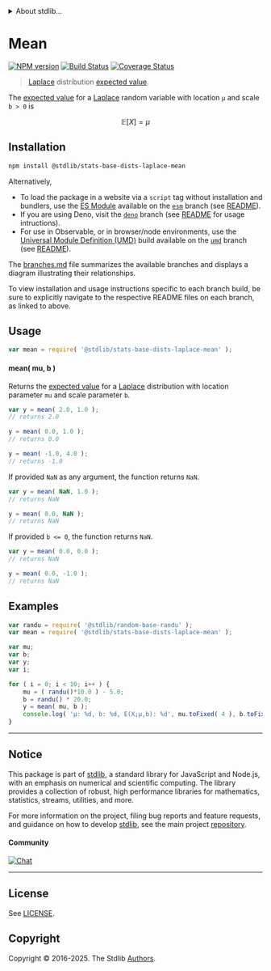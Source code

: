 <!--

@license Apache-2.0

Copyright (c) 2018 The Stdlib Authors.

Licensed under the Apache License, Version 2.0 (the "License");
you may not use this file except in compliance with the License.
You may obtain a copy of the License at

   http://www.apache.org/licenses/LICENSE-2.0

Unless required by applicable law or agreed to in writing, software
distributed under the License is distributed on an "AS IS" BASIS,
WITHOUT WARRANTIES OR CONDITIONS OF ANY KIND, either express or implied.
See the License for the specific language governing permissions and
limitations under the License.

-->


<details>
  <summary>
    About stdlib...
  </summary>
  <p>We believe in a future in which the web is a preferred environment for numerical computation. To help realize this future, we've built stdlib. stdlib is a standard library, with an emphasis on numerical and scientific computation, written in JavaScript (and C) for execution in browsers and in Node.js.</p>
  <p>The library is fully decomposable, being architected in such a way that you can swap out and mix and match APIs and functionality to cater to your exact preferences and use cases.</p>
  <p>When you use stdlib, you can be absolutely certain that you are using the most thorough, rigorous, well-written, studied, documented, tested, measured, and high-quality code out there.</p>
  <p>To join us in bringing numerical computing to the web, get started by checking us out on <a href="https://github.com/stdlib-js/stdlib">GitHub</a>, and please consider <a href="https://opencollective.com/stdlib">financially supporting stdlib</a>. We greatly appreciate your continued support!</p>
</details>

# Mean

[![NPM version][npm-image]][npm-url] [![Build Status][test-image]][test-url] [![Coverage Status][coverage-image]][coverage-url] <!-- [![dependencies][dependencies-image]][dependencies-url] -->

> [Laplace][laplace-distribution] distribution [expected value][mean].

<!-- Section to include introductory text. Make sure to keep an empty line after the intro `section` element and another before the `/section` close. -->

<section class="intro">

The [expected value][mean] for a [Laplace][laplace-distribution] random variable with location `μ` and scale `b > 0` is

<!-- <equation class="equation" label="eq:laplace_expectation" align="center" raw="\mathbb{E}\left[ X \right] = \mu" alt="Expected value for a Laplace distribution."> -->

```math
\mathbb{E}\left[ X \right] = \mu
```

<!-- <div class="equation" align="center" data-raw-text="\mathbb{E}\left[ X \right] = \mu" data-equation="eq:laplace_expectation">
    <img src="https://cdn.jsdelivr.net/gh/stdlib-js/stdlib@51534079fef45e990850102147e8945fb023d1d0/lib/node_modules/@stdlib/stats/base/dists/laplace/mean/docs/img/equation_laplace_expectation.svg" alt="Expected value for a Laplace distribution.">
    <br>
</div> -->

<!-- </equation> -->

</section>

<!-- /.intro -->

<!-- Package usage documentation. -->

<section class="installation">

## Installation

```bash
npm install @stdlib/stats-base-dists-laplace-mean
```

Alternatively,

-   To load the package in a website via a `script` tag without installation and bundlers, use the [ES Module][es-module] available on the [`esm`][esm-url] branch (see [README][esm-readme]).
-   If you are using Deno, visit the [`deno`][deno-url] branch (see [README][deno-readme] for usage intructions).
-   For use in Observable, or in browser/node environments, use the [Universal Module Definition (UMD)][umd] build available on the [`umd`][umd-url] branch (see [README][umd-readme]).

The [branches.md][branches-url] file summarizes the available branches and displays a diagram illustrating their relationships.

To view installation and usage instructions specific to each branch build, be sure to explicitly navigate to the respective README files on each branch, as linked to above.

</section>

<section class="usage">

## Usage

```javascript
var mean = require( '@stdlib/stats-base-dists-laplace-mean' );
```

#### mean( mu, b )

Returns the [expected value][mean] for a [Laplace][laplace-distribution] distribution with location parameter `mu` and scale parameter `b`.

```javascript
var y = mean( 2.0, 1.0 );
// returns 2.0

y = mean( 0.0, 1.0 );
// returns 0.0

y = mean( -1.0, 4.0 );
// returns -1.0
```

If provided `NaN` as any argument, the function returns `NaN`.

```javascript
var y = mean( NaN, 1.0 );
// returns NaN

y = mean( 0.0, NaN );
// returns NaN
```

If provided `b <= 0`, the function returns `NaN`.

```javascript
var y = mean( 0.0, 0.0 );
// returns NaN

y = mean( 0.0, -1.0 );
// returns NaN
```

</section>

<!-- /.usage -->

<!-- Package usage notes. Make sure to keep an empty line after the `section` element and another before the `/section` close. -->

<section class="notes">

</section>

<!-- /.notes -->

<!-- Package usage examples. -->

<section class="examples">

## Examples

<!-- eslint no-undef: "error" -->

```javascript
var randu = require( '@stdlib/random-base-randu' );
var mean = require( '@stdlib/stats-base-dists-laplace-mean' );

var mu;
var b;
var y;
var i;

for ( i = 0; i < 10; i++ ) {
    mu = ( randu()*10.0 ) - 5.0;
    b = randu() * 20.0;
    y = mean( mu, b );
    console.log( 'µ: %d, b: %d, E(X;µ,b): %d', mu.toFixed( 4 ), b.toFixed( 4 ), y.toFixed( 4 ) );
}
```

</section>

<!-- /.examples -->

<!-- Section to include cited references. If references are included, add a horizontal rule *before* the section. Make sure to keep an empty line after the `section` element and another before the `/section` close. -->

<section class="references">

</section>

<!-- /.references -->

<!-- Section for related `stdlib` packages. Do not manually edit this section, as it is automatically populated. -->

<section class="related">

</section>

<!-- /.related -->

<!-- Section for all links. Make sure to keep an empty line after the `section` element and another before the `/section` close. -->


<section class="main-repo" >

* * *

## Notice

This package is part of [stdlib][stdlib], a standard library for JavaScript and Node.js, with an emphasis on numerical and scientific computing. The library provides a collection of robust, high performance libraries for mathematics, statistics, streams, utilities, and more.

For more information on the project, filing bug reports and feature requests, and guidance on how to develop [stdlib][stdlib], see the main project [repository][stdlib].

#### Community

[![Chat][chat-image]][chat-url]

---

## License

See [LICENSE][stdlib-license].


## Copyright

Copyright &copy; 2016-2025. The Stdlib [Authors][stdlib-authors].

</section>

<!-- /.stdlib -->

<!-- Section for all links. Make sure to keep an empty line after the `section` element and another before the `/section` close. -->

<section class="links">

[npm-image]: http://img.shields.io/npm/v/@stdlib/stats-base-dists-laplace-mean.svg
[npm-url]: https://npmjs.org/package/@stdlib/stats-base-dists-laplace-mean

[test-image]: https://github.com/stdlib-js/stats-base-dists-laplace-mean/actions/workflows/test.yml/badge.svg?branch=main
[test-url]: https://github.com/stdlib-js/stats-base-dists-laplace-mean/actions/workflows/test.yml?query=branch:main

[coverage-image]: https://img.shields.io/codecov/c/github/stdlib-js/stats-base-dists-laplace-mean/main.svg
[coverage-url]: https://codecov.io/github/stdlib-js/stats-base-dists-laplace-mean?branch=main

<!--

[dependencies-image]: https://img.shields.io/david/stdlib-js/stats-base-dists-laplace-mean.svg
[dependencies-url]: https://david-dm.org/stdlib-js/stats-base-dists-laplace-mean/main

-->

[chat-image]: https://img.shields.io/gitter/room/stdlib-js/stdlib.svg
[chat-url]: https://app.gitter.im/#/room/#stdlib-js_stdlib:gitter.im

[stdlib]: https://github.com/stdlib-js/stdlib

[stdlib-authors]: https://github.com/stdlib-js/stdlib/graphs/contributors

[umd]: https://github.com/umdjs/umd
[es-module]: https://developer.mozilla.org/en-US/docs/Web/JavaScript/Guide/Modules

[deno-url]: https://github.com/stdlib-js/stats-base-dists-laplace-mean/tree/deno
[deno-readme]: https://github.com/stdlib-js/stats-base-dists-laplace-mean/blob/deno/README.md
[umd-url]: https://github.com/stdlib-js/stats-base-dists-laplace-mean/tree/umd
[umd-readme]: https://github.com/stdlib-js/stats-base-dists-laplace-mean/blob/umd/README.md
[esm-url]: https://github.com/stdlib-js/stats-base-dists-laplace-mean/tree/esm
[esm-readme]: https://github.com/stdlib-js/stats-base-dists-laplace-mean/blob/esm/README.md
[branches-url]: https://github.com/stdlib-js/stats-base-dists-laplace-mean/blob/main/branches.md

[stdlib-license]: https://raw.githubusercontent.com/stdlib-js/stats-base-dists-laplace-mean/main/LICENSE

[laplace-distribution]: https://en.wikipedia.org/wiki/Laplace_distribution

[mean]: https://en.wikipedia.org/wiki/Mean

</section>

<!-- /.links -->
